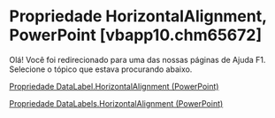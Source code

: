 
# Propriedade HorizontalAlignment, PowerPoint [vbapp10.chm65672]

Olá! Você foi redirecionado para uma das nossas páginas de Ajuda F1. Selecione o tópico que estava procurando abaixo.

[Propriedade DataLabel.HorizontalAlignment (PowerPoint)](http://msdn.microsoft.com/library/198372ff-a0e9-e9ca-dfe7-6e62bdc9336c%28Office.15%29.aspx)

[Propriedade DataLabels.HorizontalAlignment (PowerPoint)](http://msdn.microsoft.com/library/844d24eb-07e6-aff6-c8f5-fdb32e59e497%28Office.15%29.aspx)


